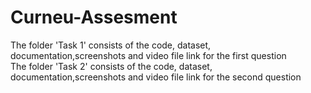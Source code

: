 # Curneu-Assesment
The folder 'Task 1' consists of the code, dataset, documentation,screenshots and video file link for the first question<br>
The folder 'Task 2' consists of the code, dataset, documentation,screenshots and video file link for the second question
